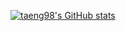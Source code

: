 [![taeng98's GitHub stats](https://github-readme-stats.vercel.app/api?username=taeng98&theme=tokyonight)](https://github.com/anuraghazra/github-readme-stats)
